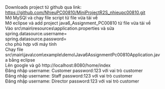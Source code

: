 Downloads project từ github qua link: https://github.com/NhieuPC00810/MiniProjectR2S_nhieupc00810.git </br>
Mở MySQl và chạy file script từ file vừa tải về </br>
Mở eclipse và add project java6_Assignment_PC00810 từ file vừa tải về </br>
Vào src\main\resources\application.properties và sửa spring.datasource.username= </br>
spring.datasource.password= </br> 
cho phù hợp với máy tính  </br>
Chạy file src\main\java\com\example\demo\Java6AssignmentPc00810Application.java bằng eclipse </br>
Lên google và gõ http://localhost:8080/home/index </br>
Đăng nhập username: Customer password:123 với vai trò customer </br>
Đăng nhập username: Staff password:123 với vai trò customer </br>
Đăng nhập username: Director password:123 với vai trò customer  </br>
